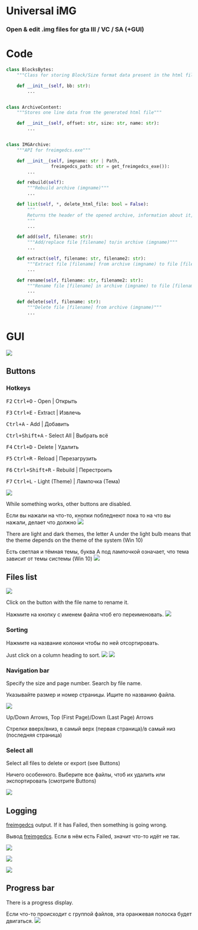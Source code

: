 # Universal iMG

### Open & edit .img files for gta III / VC / SA (+GUI)

# Code

```python
class BlocksBytes:
    """Class for storing Block/Size format data present in the html file generated by the -lst command"""

    def __init__(self, bb: str):
        ...


class ArchiveContent:
    """Stores one line data from the generated html file"""

    def __init__(self, offset: str, size: str, name: str):
        ...


class IMGArchive:
    """API for freimgedcs.exe"""

    def __init__(self, imgname: str | Path,
                 freimgedcs_path: str = get_freimgedcs_exe()):
        ...

    def rebuild(self):
        """Rebuild archive (imgname)"""
        ...

    def list(self, *, delete_html_file: bool = False):
        """
        Returns the header of the opened archive, information about it, and a list of files of the class ArchiveContent
        """
        ...

    def add(self, filename: str):
        """Add/replace file [filename] to/in archive (imgname)"""
        ...

    def extract(self, filename: str, filename2: str):
        """Extract file [filename] from archive (imgname) to file [filename2]"""
        ...

    def rename(self, filename: str, filename2: str):
        """Rename file [filename] in archive (imgname) to file [filename2]"""
        ...

    def delete(self, filename: str):
        """Delete file [filename] from archive (imgname)"""
        ...
```

# GUI

![](screenshots/1.png)

## Buttons

### Hotkeys

<kbd>F2</kbd> <kbd>Ctrl+O</kbd> - Open | Открыть

<kbd>F3</kbd> <kbd>Ctrl+E</kbd> - Extract | Извлечь

<kbd>Ctrl+A</kbd> - Add | Добавить

<kbd>Ctrl+Shift+A</kbd> - Select All | Выбрать всё

<kbd>F4</kbd> <kbd>Ctrl+D</kbd> - Delete | Удалить

<kbd>F5</kbd> <kbd>Ctrl+R</kbd> - Reload | Перезагрузить

<kbd>F6</kbd> <kbd>Ctrl+Shift+R</kbd> - Rebuild | Перестроить

<kbd>F7</kbd> <kbd>Ctrl+L</kbd> - Light (Theme) | Лампочка (Тема)

![](screenshots/4.png)

While something works, other buttons are disabled.

Если вы нажали на что-то, кнопки побледнеют пока то на что вы нажали, делает что должно
![](screenshots/8.png)

There are light and dark themes, the letter A under the light bulb means that the theme depends on the theme of the
system (Win 10)

Есть светлая и тёмная темы, буква A под лампочкой означает, что тема зависит от темы системы (Win 10)
![](screenshots/14.png)

## Files list

![](screenshots/10.png)

Click on the button with the file name to rename it.

Нажмите на кнопку с именем файла чтоб его переименовать.
![](screenshots/12.png)

### Sorting

Нажмите на название колонки чтобы по ней отсортировать.

Just click on a column heading to sort.
![](screenshots/2.png)
![](screenshots/11.png)

### Navigation bar

Specify the size and page number. Search by file name.

Указывайте размер и номер страницы. Ищите по названию файла.

![](screenshots/9.png)

Up/Down Arrows, Top (First Page)/Down (Last Page) Arrows

Стрелки вверх/вниз, в самый верх (первая страница)/в самый низ (последняя страница)

### Select all

Select all files to delete or export (see Buttons)

Ничего особенного. Выберите все файлы, чтоб их удалить или экспортировать (смотрите Buttons)

![](screenshots/3.png)

## Logging

[freimgedcs](https://code.google.com/archive/p/freimgedcs) output. If it has Failed, then something is going wrong.

Вывод [freimgedcs](https://code.google.com/archive/p/freimgedcs). Если в нём есть Failed, значит что-то идёт не так.

![](screenshots/5.png)

![](screenshots/6.png)

![](screenshots/13.png)

## Progress bar

There is a progress display.

Если что-то происходит с группой файлов, эта оранжевая полоска будет двигаться.
![](screenshots/7.png)
